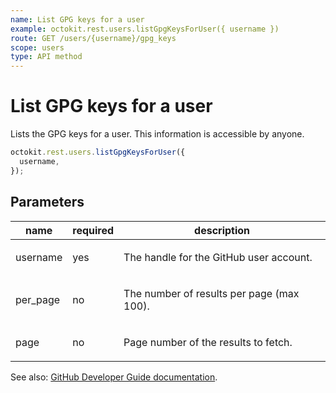 ```yaml
---
name: List GPG keys for a user
example: octokit.rest.users.listGpgKeysForUser({ username })
route: GET /users/{username}/gpg_keys
scope: users
type: API method
---
```


# List GPG keys for a user

Lists the GPG keys for a user. This information is accessible by anyone.

```js
octokit.rest.users.listGpgKeysForUser({
  username,
});
```

## Parameters

<table>
  <thead>
    <tr>
      <th>name</th>
      <th>required</th>
      <th>description</th>
    </tr>
  </thead>
  <tbody>
    <tr><td>username</td><td>yes</td><td>

The handle for the GitHub user account.

</td></tr>
<tr><td>per_page</td><td>no</td><td>

The number of results per page (max 100).

</td></tr>
<tr><td>page</td><td>no</td><td>

Page number of the results to fetch.

</td></tr>
  </tbody>
</table>

See also: [GitHub Developer Guide documentation](https://docs.github.com/rest/reference/users#list-gpg-keys-for-a-user).
